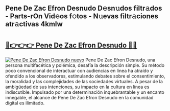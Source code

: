 ## Pene De Zac Efron Desnudo D𝚎sn𝚞dos filtr𝚊dos - Parts-rOn Vid𝚎os f𝚘tos - N𝚞evas filtr𝚊ciones atr𝚊ctivas 4kmIw

# <h2><a href="http://mbc8fwl.tromn.icu/?c=Pene+De+Zac+Efron+Desnudo">🔗👉👉👉 Pene De Zac Efron Desnudo 🔗🔗</a></h2>

[![Pene De Zac Efron Desnudo nuevo](https://i.imgur.com/pEAQMta.gif)](http://mbc8fwl.tromn.icu/?c=Pene+De+Zac+Efron+Desnudo)
Pene De Zac Efron Desnudo, una persona multifacética y polémica, desafía la descripción simple. Su método poco convencional de interactuar con audiencias en línea ha atraído y ofendido a los observadores, estimulando debates sobre el consentimiento, la moralidad y las complejidades de las sociedades virtuales. A pesar de la ambigüedad de sus intenciones, su impacto en la cultura en línea es indiscutible. Impulsado por una determinación inquebrantable y un encanto innegable, el alcance de Pene De Zac Efron Desnudo en la comunidad digital es ilimitado.
